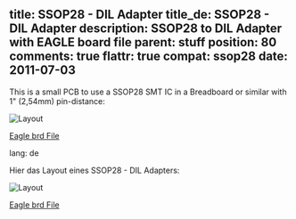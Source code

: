 title: SSOP28 - DIL Adapter
title_de: SSOP28 - DIL Adapter
description: SSOP28 to DIL Adapter with EAGLE board file
parent: stuff
position: 80
comments: true
flattr: true
compat: ssop28
date: 2011-07-03
---

This is a small PCB to use a SSOP28 SMT IC in a Breadboard or similar with 1" (2,54mm) pin-distance:

![Layout][1]

[Eagle brd File][2]

 [1]: /img/ssop28.png
 [2]: /files/ssop28.brd

lang: de

Hier das Layout eines SSOP28 - DIL Adapters:

![Layout][1]

[Eagle brd File][2]

 [1]: /img/ssop28.png
 [2]: /files/ssop28.brd
